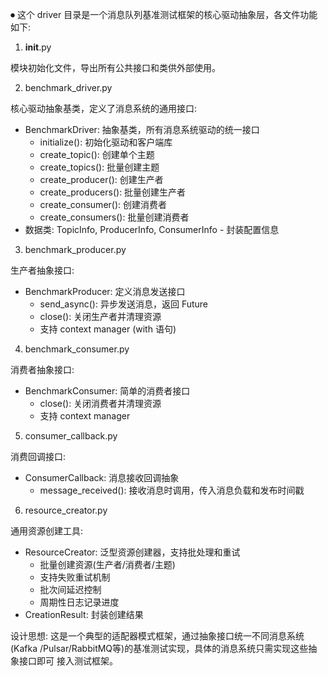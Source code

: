 ⏺ 这个 driver
  目录是一个消息队列基准测试框架的核心驱动抽象层，各文件功能如下:

  1. __init__.py

  模块初始化文件，导出所有公共接口和类供外部使用。

  2. benchmark_driver.py

  核心驱动抽象基类，定义了消息系统的通用接口:
  - BenchmarkDriver: 抽象基类，所有消息系统驱动的统一接口
    - initialize(): 初始化驱动和客户端库
    - create_topic(): 创建单个主题
    - create_topics(): 批量创建主题
    - create_producer(): 创建生产者
    - create_producers(): 批量创建生产者
    - create_consumer(): 创建消费者
    - create_consumers(): 批量创建消费者
  - 数据类: TopicInfo, ProducerInfo, ConsumerInfo - 封装配置信息

  3. benchmark_producer.py

  生产者抽象接口:
  - BenchmarkProducer: 定义消息发送接口
    - send_async(): 异步发送消息，返回 Future
    - close(): 关闭生产者并清理资源
    - 支持 context manager (with 语句)

  4. benchmark_consumer.py

  消费者抽象接口:
  - BenchmarkConsumer: 简单的消费者接口
    - close(): 关闭消费者并清理资源
    - 支持 context manager

  5. consumer_callback.py

  消费回调接口:
  - ConsumerCallback: 消息接收回调抽象
    - message_received(): 接收消息时调用，传入消息负载和发布时间戳

  6. resource_creator.py

  通用资源创建工具:
  - ResourceCreator: 泛型资源创建器，支持批处理和重试
    - 批量创建资源(生产者/消费者/主题)
    - 支持失败重试机制
    - 批次间延迟控制
    - 周期性日志记录进度
  - CreationResult: 封装创建结果

  设计思想: 这是一个典型的适配器模式框架，通过抽象接口统一不同消息系统(Kafka
  /Pulsar/RabbitMQ等)的基准测试实现，具体的消息系统只需实现这些抽象接口即可
  接入测试框架。

